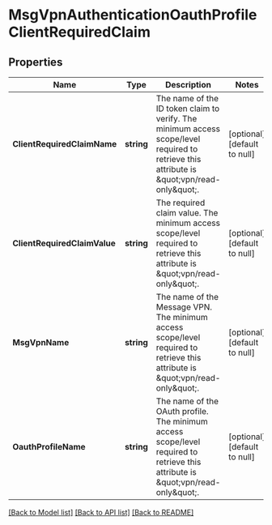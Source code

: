 # MsgVpnAuthenticationOauthProfileClientRequiredClaim

## Properties
Name | Type | Description | Notes
------------ | ------------- | ------------- | -------------
**ClientRequiredClaimName** | **string** | The name of the ID token claim to verify.  The minimum access scope/level required to retrieve this attribute is \&quot;vpn/read-only\&quot;. | [optional] [default to null]
**ClientRequiredClaimValue** | **string** | The required claim value.  The minimum access scope/level required to retrieve this attribute is \&quot;vpn/read-only\&quot;. | [optional] [default to null]
**MsgVpnName** | **string** | The name of the Message VPN.  The minimum access scope/level required to retrieve this attribute is \&quot;vpn/read-only\&quot;. | [optional] [default to null]
**OauthProfileName** | **string** | The name of the OAuth profile.  The minimum access scope/level required to retrieve this attribute is \&quot;vpn/read-only\&quot;. | [optional] [default to null]

[[Back to Model list]](../README.md#documentation-for-models) [[Back to API list]](../README.md#documentation-for-api-endpoints) [[Back to README]](../README.md)

